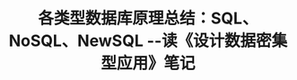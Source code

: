 ---
layout: post
title:  "各类型数据库原理总结：SQL、NoSQL、NewSQL    --读《设计数据密集型应用》笔记"
categories: [ Database, SQL, NoSQL ]
image: assets/images/21.jpg
---